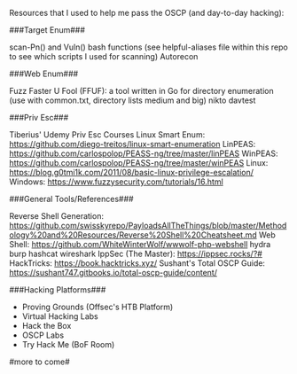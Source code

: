 Resources that I used to help me pass the OSCP (and day-to-day hacking):

###Target Enum###

scan-Pn() and Vuln() bash functions (see helpful-aliases file within this repo to see which scripts I used for scanning)
Autorecon

###Web Enum###

Fuzz Faster U Fool (FFUF): a tool written in Go for directory enumeration (use with common.txt, directory lists medium and big)
nikto
davtest

###Priv Esc###

Tiberius' Udemy Priv Esc Courses
Linux Smart Enum: https://github.com/diego-treitos/linux-smart-enumeration
LinPEAS: https://github.com/carlospolop/PEASS-ng/tree/master/linPEAS
WinPEAS: https://github.com/carlospolop/PEASS-ng/tree/master/winPEAS
Linux: https://blog.g0tmi1k.com/2011/08/basic-linux-privilege-escalation/
Windows: https://www.fuzzysecurity.com/tutorials/16.html

###General Tools/References###

Reverse Shell Generation: https://github.com/swisskyrepo/PayloadsAllTheThings/blob/master/Methodology%20and%20Resources/Reverse%20Shell%20Cheatsheet.md
Web Shell: https://github.com/WhiteWinterWolf/wwwolf-php-webshell
hydra
burp
hashcat
wireshark
IppSec (The Master): https://ippsec.rocks/?#
HackTricks: https://book.hacktricks.xyz/
Sushant's Total OSCP Guide: https://sushant747.gitbooks.io/total-oscp-guide/content/

###Hacking Platforms###

* Proving Grounds (Offsec's HTB Platform)
* Virtual Hacking Labs
* Hack the Box
* OSCP Labs
* Try Hack Me (BoF Room)

#more to come#
